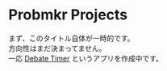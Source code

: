 # Probmkr Projects
まず、このタイトル自体が一時的です。<br>
方向性はまだ決まってません。<br>
一応 [Debate Timer](https://github.com/probmkr-projects/debate-timer) というアプリを作成中です。

